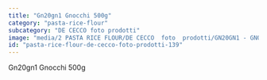 ```yaml
---
title: "Gn20gn1 Gnocchi 500g"
category: "pasta-rice-flour"
subcategory: "DE CECCO foto prodotti"
image: "media/2 PASTA RICE FLOUR/DE CECCO  foto  prodotti/GN20GN1 - GNOCCHI 500G.jpg"
id: "pasta-rice-flour-de-cecco-foto-prodotti-139"
---
```


Gn20gn1 Gnocchi 500g
